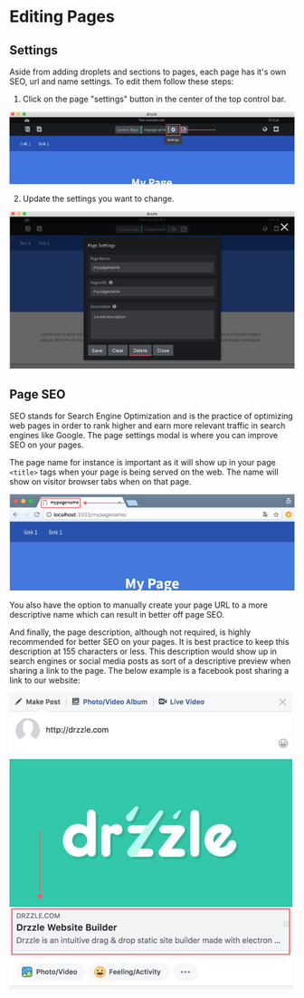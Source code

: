 # Editing Pages

## Settings
Aside from adding droplets and sections to pages, each page has it's own SEO, url and name settings. To edit them follow these steps:

1) Click on the page "settings" button in the center of the top control bar.

![Page settings](./page-settings.png)

2) Update the settings you want to change.

![Page settings modal](./page-settings-modal.png)

## Page SEO
SEO stands for Search Engine Optimization and is the practice of optimizing web pages in order to rank higher and earn more relevant traffic in search engines like Google. The page settings modal is where you can improve SEO on your pages.

The page name for instance is important as it will show up in your page ```<title>``` tags when your page is being served on the web. The name will show on visitor browser tabs when on that page.

![Page name browser](./browser-title.png)

You also have the option to manually create your page URL to a more descriptive name which can result in better off page SEO.

And finally, the page description, although not required, is highly recommended for better SEO on your pages. It is best practice to keep this description at 155 characters or less. This description would show up in search engines or social media posts as sort of a descriptive preview when sharing a link to the page. The below example is a facebook post sharing a link to our website:

![SEO facebook preview](./seo-fb.png)
